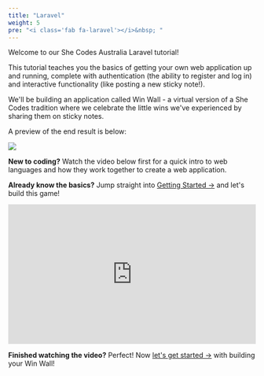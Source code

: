 ```yaml
---
title: "Laravel"
weight: 5
pre: "<i class='fab fa-laravel'></i>&nbsp; "
---
```


Welcome to our She Codes Australia Laravel tutorial! 

This tutorial teaches you the basics of getting your own web application up and running, complete with authentication (the ability to register and log in) and interactive functionality (like posting a new sticky note!).

We'll be building an application called Win Wall - a virtual version of a She Codes tradition where we celebrate the little wins we've experienced by sharing them on sticky notes.

A preview of the end result is below:

<!-- Update this screenshot once we have one -->
![](winwall.gif)

**New to coding?** Watch the video below first for a quick intro to web languages and how they work together to create a web application.

**Already know the basics?** Jump straight into [Getting Started →](getting_started/) and let's build this game!

<!-- Update this video once we have one -->
<div style="position: relative; width: 100%; height: 0; padding-bottom: 56.25%;">
    <iframe 
        style="position: absolute; top: 0; left: 0; width: 100%; height: 100%;" 
        src="https://www.youtube.com/embed/gT0Lh1eYk78?si=PQL5jqUN5_1NFhWh" 
        title="YouTube video player" 
        frameborder="0" 
        allow="accelerometer; autoplay; clipboard-write; encrypted-media; gyroscope; picture-in-picture; web-share" 
        allowfullscreen>
    </iframe>
</div>

**Finished watching the video?** Perfect! Now [let's get started →](getting_started/) with building your Win Wall!